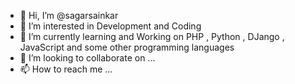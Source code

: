 - 👋 Hi, I’m @sagarsainkar
- 👀 I’m interested in Development and Coding
- 🌱 I’m currently learning and Working on PHP , Python , DJango , JavaScript and some other programming languages
- 💞️ I’m looking to collaborate on ...
- 📫 How to reach me ...

<!---
sagarsainkar/sagarsainkar is a ✨ special ✨ repository because its `README.md` (this file) appears on your GitHub profile.
You can click the Preview link to take a look at your changes.
--->

